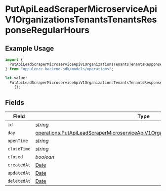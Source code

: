 # PutApiLeadScraperMicroserviceApiV1OrganizationsTenantsTenantsResponseRegularHours

## Example Usage

```typescript
import {
  PutApiLeadScraperMicroserviceApiV1OrganizationsTenantsTenantsResponseRegularHours,
} from "oppulence-backend-sdk/models/operations";

let value:
  PutApiLeadScraperMicroserviceApiV1OrganizationsTenantsTenantsResponseRegularHours =
    {};
```

## Fields

| Field                                                                                                                                                                                      | Type                                                                                                                                                                                       | Required                                                                                                                                                                                   | Description                                                                                                                                                                                |
| ------------------------------------------------------------------------------------------------------------------------------------------------------------------------------------------ | ------------------------------------------------------------------------------------------------------------------------------------------------------------------------------------------ | ------------------------------------------------------------------------------------------------------------------------------------------------------------------------------------------ | ------------------------------------------------------------------------------------------------------------------------------------------------------------------------------------------ |
| `id`                                                                                                                                                                                       | *string*                                                                                                                                                                                   | :heavy_minus_sign:                                                                                                                                                                         | N/A                                                                                                                                                                                        |
| `day`                                                                                                                                                                                      | [operations.PutApiLeadScraperMicroserviceApiV1OrganizationsTenantsTenantsResponseDay](../../models/operations/putapileadscrapermicroserviceapiv1organizationstenantstenantsresponseday.md) | :heavy_minus_sign:                                                                                                                                                                         | N/A                                                                                                                                                                                        |
| `openTime`                                                                                                                                                                                 | *string*                                                                                                                                                                                   | :heavy_minus_sign:                                                                                                                                                                         | N/A                                                                                                                                                                                        |
| `closeTime`                                                                                                                                                                                | *string*                                                                                                                                                                                   | :heavy_minus_sign:                                                                                                                                                                         | N/A                                                                                                                                                                                        |
| `closed`                                                                                                                                                                                   | *boolean*                                                                                                                                                                                  | :heavy_minus_sign:                                                                                                                                                                         | N/A                                                                                                                                                                                        |
| `createdAt`                                                                                                                                                                                | [Date](https://developer.mozilla.org/en-US/docs/Web/JavaScript/Reference/Global_Objects/Date)                                                                                              | :heavy_minus_sign:                                                                                                                                                                         | N/A                                                                                                                                                                                        |
| `updatedAt`                                                                                                                                                                                | [Date](https://developer.mozilla.org/en-US/docs/Web/JavaScript/Reference/Global_Objects/Date)                                                                                              | :heavy_minus_sign:                                                                                                                                                                         | N/A                                                                                                                                                                                        |
| `deletedAt`                                                                                                                                                                                | [Date](https://developer.mozilla.org/en-US/docs/Web/JavaScript/Reference/Global_Objects/Date)                                                                                              | :heavy_minus_sign:                                                                                                                                                                         | N/A                                                                                                                                                                                        |